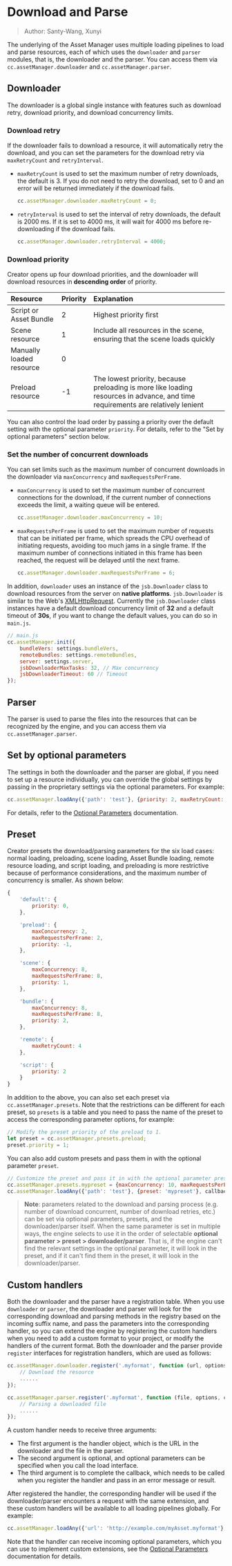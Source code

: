 # Download and Parse

> Author: Santy-Wang, Xunyi

The underlying of the Asset Manager uses multiple loading pipelines to load and parse resources, each of which uses the `downloader` and `parser` modules, that is, the downloader and the parser. You can access them via `cc.assetManager.downloader` and `cc.assetManager.parser`.

## Downloader

The downloader is a global single instance with features such as download retry, download priority, and download concurrency limits.

### Download retry

If the downloader fails to download a resource, it will automatically retry the download, and you can set the parameters for the download retry via `maxRetryCount` and `retryInterval`.

- `maxRetryCount` is used to set the maximum number of retry downloads, the default is 3. If you do not need to retry the download, set to 0 and an error will be returned immediately if the download fails.

  ```js
  cc.assetManager.downloader.maxRetryCount = 0;
  ```

- `retryInterval` is used to set the interval of retry downloads, the default is 2000 ms. If it is set to 4000 ms, it will wait for 4000 ms before re-downloading if the download fails.

  ```js
  cc.assetManager.downloader.retryInterval = 4000;
  ```

### Download priority

Creator opens up four download priorities, and the downloader will download resources in **descending order** of priority.

| Resource | Priority | Explanation |
| :-- | :---- | :--- |
| Script or Asset Bundle | 2  | Highest priority first |
| Scene resource         | 1  | Include all resources in the scene, ensuring that the scene loads quickly |
| Manually loaded resource   | 0  |  |
| Preload resource           | -1 | The lowest priority, because preloading is more like loading resources in advance, and time requirements are relatively lenient |

You can also control the load order by passing a priority over the default setting with the optional parameter `priority`. For details, refer to the "Set by optional parameters" section below. 

### Set the number of concurrent downloads

You can set limits such as the maximum number of concurrent downloads in the downloader via `maxConcurrency` and `maxRequestsPerFrame`.

- `maxConcurrency` is used to set the maximum number of concurrent connections for the download, if the current number of connections exceeds the limit, a waiting queue will be entered.

  ```js
  cc.assetManager.downloader.maxConcurrency = 10;
  ```

- `maxRequestsPerFrame` is used to set the maximum number of requests that can be initiated per frame, which spreads the CPU overhead of initiating requests, avoiding too much jams in a single frame. If the maximum number of connections initiated in this frame has been reached, the request will be delayed until the next frame.

  ```js
  cc.assetManager.downloader.maxRequestsPerFrame = 6;
  ```

In addition, `downloader` uses an instance of the `jsb.Downloader` class to download resources from the server on **native platforms**. `jsb.Downloader` is similar to the Web's [XMLHttpRequest](../scripting/network.md). Currently the `jsb.Downloader` class instances have a default download concurrency limit of **32** and a default timeout of **30s**, if you want to change the default values, you can do so in `main.js`.

```js
// main.js
cc.assetManager.init({ 
    bundleVers: settings.bundleVers,
    remoteBundles: settings.remoteBundles,
    server: settings.server,
    jsbDownloaderMaxTasks: 32, // Max concurrency
    jsbDownloaderTimeout: 60 // Timeout
});
```

## Parser

The parser is used to parse the files into the resources that can be recognized by the engine, and you can access them via `cc.assetManager.parser`.

## Set by optional parameters

The settings in both the downloader and the parser are global, if you need to set up a resource individually, you can override the global settings by passing in the proprietary settings via the optional parameters. For example:

```js
cc.assetManager.loadAny({'path': 'test'}, {priority: 2, maxRetryCount: 1, maxConcurrency: 10}, callback);
```

For details, refer to the [Optional Parameters](options.md) documentation.

## Preset

Creator presets the download/parsing parameters for the six load cases: normal loading, preloading, scene loading, Asset Bundle loading, remote resource loading, and script loading, and preloading is more restrictive because of performance considerations, and the maximum number of concurrency is smaller. As shown below:

```js
{
    'default': {
        priority: 0,
    },

    'preload': {
        maxConcurrency: 2, 
        maxRequestsPerFrame: 2,
        priority: -1,
    },

    'scene': {
        maxConcurrency: 8, 
        maxRequestsPerFrame: 8,
        priority: 1,
    },

    'bundle': {
        maxConcurrency: 8, 
        maxRequestsPerFrame: 8,
        priority: 2,
    },

    'remote': {
        maxRetryCount: 4
    },

    'script': {
        priority: 2
    }
}
```

In addition to the above, you can also set each preset via `cc.assetManager.presets`. Note that the restrictions can be different for each preset, so `presets` is a table and you need to pass the name of the preset to access the corresponding parameter options, for example:

```js
// Modify the preset priority of the preload to 1.
let preset = cc.assetManager.presets.preload;
preset.priority = 1;
```

You can also add custom presets and pass them in with the optional parameter `preset`.

```js
// Customize the preset and pass it in with the optional parameter preset.
cc.assetManager.presets.mypreset = {maxConcurrency: 10, maxRequestsPerFrame: 6};
cc.assetManager.loadAny({'path': 'test'}, {preset: 'mypreset'}, callback);
```

> **Note**: parameters related to the download and parsing process (e.g. number of download concurrent, number of download retries, etc.) can be set via optional parameters, presets, and the downloader/parser itself. When the same parameter is set in multiple ways, the engine selects to use it in the order of selectable **optional parameter > preset > downloader/parser**. That is, if the engine can't find the relevant settings in the optional parameter, it will look in the preset, and if it can't find them in the preset, it will look in the downloader/parser.

## Custom handlers

Both the downloader and the parser have a registration table. When you use `downloader` or `parser`, the downloader and parser will look for the corresponding download and parsing methods in the registry based on the incoming suffix name, and pass the parameters into the corresponding handler, so you can extend the engine by registering the custom handlers when you need to add a custom format to your project, or modify the handlers of the current format. Both the downloader and the parser provide `register` interfaces for registration handlers, which are used as follows:

```js
cc.assetManager.downloader.register('.myformat', function (url, options, callback) {
    // Download the resource
    ......
});

cc.assetManager.parser.register('.myformat', function (file, options, callback) {
    // Parsing a downloaded file
    ......
});
```

A custom handler needs to receive three arguments:
- The first argument is the handler object, which is the URL in the downloader and the file in the parser.
- The second argument is optional, and optional parameters can be specified when you call the load interface.
- The third argument is to complete the callback, which needs to be called when you register the handler and pass in an error message or result.

After registered the handler, the corresponding handler will be used if the downloader/parser encounters a request with the same extension, and these custom handlers will be available to all loading pipelines globally. For example:

```js
cc.assetManager.loadAny({'url': 'http://example.com/myAsset.myformat'}, callback);
```

Note that the handler can receive incoming optional parameters, which you can use to implement custom extensions, see the [Optional Parameters](options.md#expand-engine) documentation for details.
